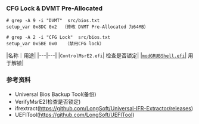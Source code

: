 ### CFG Lock & DVMT Pre-Allocated

```
# grep -A 9 -i "DVMT"  src/bios.txt
setup_var 0x8DC 0x2  （修改 DVMT Pre-Allocated 为64MB）

# grep -A 2 -i "CFG Lock"  src/bios.txt
setup_var 0x5BE 0x0   （禁用CFG lock）
```


|名称｜用途|
|---|---|
|`ControlMsrE2.efi`| 检查是否锁定|
|[`modGRUBShell.efi`](https://github.com/datasone/grub-mod-setup_var/releases)| 用于解锁|

### 参考资料

* Universal Bios Backup Tool(备份)
* VerifyMsrE2(检查是否锁定)
* ifrextract(https://github.com/LongSoft/Universal-IFR-Extractor/releases)
* UEFITool(https://github.com/LongSoft/UEFITool)

